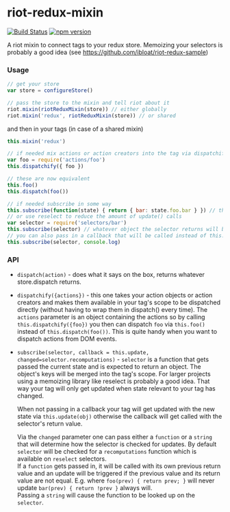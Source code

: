 riot-redux-mixin
================
[![Build Status](https://travis-ci.org/ibloat/riot-redux-mixin.svg?branch=master)](https://travis-ci.org/ibloat/riot-redux-mixin) [![npm version](https://badge.fury.io/js/riot-redux-mixin.svg)](https://badge.fury.io/js/riot-redux-mixin)

A riot mixin to connect tags to your redux store.
Memoizing your selectors is probably a good idea (see
https://github.com/ibloat/riot-redux-sample)

### Usage

```js
// get your store
var store = configureStore()

// pass the store to the mixin and tell riot about it
riot.mixin(riotReduxMixin(store)) // either globally
riot.mixin('redux', riotReduxMixin(store)) // or shared
```
and then in your tags (in case of a shared mixin)
```js
this.mixin('redux')

// if needed mix actions or action creators into the tag via dispatchify
var foo = require('actions/foo')
this.dispatchify({ foo })

// these are now equivalent
this.foo()
this.dispatch(foo())

// if needed subscribe in some way
this.subscribe(function(state) { return { bar: state.foo.bar } }) // this.bar will be set on update
// or use reselect to reduce the amount of update() calls
var selector = require('selectors/bar')
this.subscribe(selector) // whatever object the selector returns will be merged into the tag
// you can also pass in a callback that will be called instead of this.update
this.subscribe(selector, console.log)
```

### API

* `dispatch(action)` - does what it says on the box, returns whatever
    store.dispatch returns.
* `dispatchify({actions})` - this one takes your action objects or action
    creators and makes them available in your tag's scope to be dispatched
    directly (without having to wrap them in dispatch() every time).
    The `actions` parameter is an object containing the actions so by calling
    `this.dispatchify({foo})` you then can dispatch `foo` via `this.foo()`
    instead of `this.dispatch(foo())`.
    This is quite handy when you want to dispatch actions from DOM events.
* `subscribe(selector, callback = this.update, changed=selector.recomputations)` -
    `selector` is a function that gets passed the current state and is expected
    to return an object.
    The object's keys will be merged into the tag's scope.
    For larger projects using a memoizing library like reselect is probably a good
    idea. That way your tag will only get updated when state relevant to your tag
    has changed.

    When not passing in a callback your tag will get updated with the new state
    via `this.update(obj)` otherwise the callback will get called with the selector's
    return value.

    Via the `changed` parameter one can pass either a `function` or a `string` that
    will determine how the selector is checked for updates.
    By default `selector` will be checked for a `recomputations` function which is
    available on `reselect` selectors.  
    If a `function` gets passed in, it will be called with its own previous return value
    and an update will be triggered if the previous value and its return value are not equal.
    E.g. where `foo(prev) { return prev; }` will never update `bar(prev) { return !prev }`
    always will.  
    Passing a `string` will cause the function to be looked up on the `selector`.